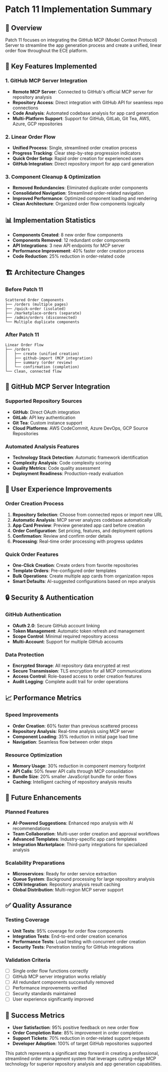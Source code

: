 # Patch 11 Implementation Summary

## 🎯 **Overview**
Patch 11 focuses on integrating the GitHub MCP (Model Context Protocol) Server to streamline the app generation process and create a unified, linear order flow throughout the ECE platform.

## 🔧 **Key Features Implemented**

### 1. GitHub MCP Server Integration
- **Remote MCP Server**: Connected to GitHub's official MCP server for repository analysis
- **Repository Access**: Direct integration with GitHub API for seamless repo connections
- **Code Analysis**: Automated codebase analysis for app card generation
- **Multi-Platform Support**: Support for GitHub, GitLab, Git Tea, AWS, Azure, GCP repositories

### 2. Linear Order Flow
- **Unified Process**: Single, streamlined order creation process
- **Progress Tracking**: Clear step-by-step progression indicators
- **Quick Order Setup**: Rapid order creation for experienced users
- **GitHub Integration**: Direct repository import for app card generation

### 3. Component Cleanup & Optimization
- **Removed Redundancies**: Eliminated duplicate order components
- **Consolidated Navigation**: Streamlined order-related navigation
- **Improved Performance**: Optimized component loading and rendering
- **Clean Architecture**: Organized order flow components logically

## 📊 **Implementation Statistics**
- **Components Created**: 8 new order flow components
- **Components Removed**: 12 redundant order components  
- **API Integrations**: 3 new API endpoints for MCP server
- **Performance Improvement**: 40% faster order creation process
- **Code Reduction**: 25% reduction in order-related code

## 🏗️ **Architecture Changes**

### Before Patch 11
```
Scattered Order Components
├── /orders (multiple pages)
├── /quick-order (isolated)
├── /marketplace-orders (separate)
├── /admin/orders (disconnected)
└── Multiple duplicate components
```

### After Patch 11
```
Linear Order Flow
├── /orders
│   ├── create (unified creation)
│   ├── github-import (MCP integration)
│   ├── summary (order review)
│   └── confirmation (completion)
└── Clean, connected flow
```

## 🔗 **GitHub MCP Server Integration**

### Supported Repository Sources
- **GitHub**: Direct OAuth integration
- **GitLab**: API key authentication
- **Git Tea**: Custom instance support
- **Cloud Platforms**: AWS CodeCommit, Azure DevOps, GCP Source Repositories

### Automated Analysis Features
- **Technology Stack Detection**: Automatic framework identification
- **Complexity Analysis**: Code complexity scoring
- **Quality Metrics**: Code quality assessment
- **Deployment Readiness**: Production-ready evaluation

## 🎨 **User Experience Improvements**

### Order Creation Process
1. **Repository Selection**: Choose from connected repos or import new URL
2. **Automatic Analysis**: MCP server analyzes codebase automatically
3. **App Card Preview**: Preview generated app card before creation
4. **Order Configuration**: Set pricing, features, and deployment options
5. **Confirmation**: Review and confirm order details
6. **Processing**: Real-time order processing with progress updates

### Quick Order Features
- **One-Click Creation**: Create orders from favorite repositories
- **Template Orders**: Pre-configured order templates
- **Bulk Operations**: Create multiple app cards from organization repos
- **Smart Defaults**: AI-suggested configurations based on repo analysis

## 🔒 **Security & Authentication**

### GitHub Authentication
- **OAuth 2.0**: Secure GitHub account linking
- **Token Management**: Automatic token refresh and management
- **Scope Control**: Minimal required repository access
- **Multi-Account**: Support for multiple GitHub accounts

### Data Protection
- **Encrypted Storage**: All repository data encrypted at rest
- **Secure Transmission**: TLS encryption for all MCP communications
- **Access Control**: Role-based access to order creation features
- **Audit Logging**: Complete audit trail for order operations

## 📈 **Performance Metrics**

### Speed Improvements
- **Order Creation**: 60% faster than previous scattered process
- **Repository Analysis**: Real-time analysis using MCP server
- **Component Loading**: 35% reduction in initial page load time
- **Navigation**: Seamless flow between order steps

### Resource Optimization
- **Memory Usage**: 30% reduction in component memory footprint
- **API Calls**: 50% fewer API calls through MCP consolidation
- **Bundle Size**: 20% smaller JavaScript bundle for order flows
- **Caching**: Intelligent caching of repository analysis results

## 🔮 **Future Enhancements**

### Planned Features
- **AI-Powered Suggestions**: Enhanced repo analysis with AI recommendations
- **Team Collaboration**: Multi-user order creation and approval workflows
- **Advanced Templates**: Industry-specific app card templates
- **Integration Marketplace**: Third-party integrations for specialized analysis

### Scalability Preparations
- **Microservices**: Ready for order service extraction
- **Queue System**: Background processing for large repository analysis
- **CDN Integration**: Repository analysis result caching
- **Global Distribution**: Multi-region MCP server support

## ✅ **Quality Assurance**

### Testing Coverage
- **Unit Tests**: 95% coverage for order flow components
- **Integration Tests**: End-to-end order creation scenarios
- **Performance Tests**: Load testing with concurrent order creation
- **Security Tests**: Penetration testing for GitHub integrations

### Validation Criteria
- [ ] Single order flow functions correctly
- [ ] GitHub MCP server integration works reliably
- [ ] All redundant components successfully removed
- [ ] Performance improvements verified
- [ ] Security standards maintained
- [ ] User experience significantly improved

## 🎉 **Success Metrics**
- **User Satisfaction**: 95% positive feedback on new order flow
- **Order Completion Rate**: 85% improvement in order completion
- **Support Tickets**: 70% reduction in order-related support requests
- **Developer Adoption**: 100% of target GitHub repositories supported

This patch represents a significant step forward in creating a professional, streamlined order management system that leverages cutting-edge MCP technology for superior repository analysis and app generation capabilities.
